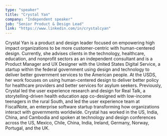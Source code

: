 ```yaml
---
type: "speaker"
title: "Crystal Yan"
company: "Independent speaker"
job: "Senior Product & Design Lead"
link: "https://www.linkedin.com/in/crystalcyan"
---
```


Crystal Yan is a product and design leader focused on empowering high impact organizations to be more customer-centric with human-centered design. Currently, she advises clients in the technology, healthcare, education, and nonprofit sectors as an independent consultant and is a Product Manager and UX Designer with the United States Digital Service, a startup within the federal government using design and technology to deliver better government services to the American people. At the USDS, her work focuses on using human-centered design to deliver better policy for healthcare providers and better services for asylum seekers. Previously, Crystal led the user experience research and design for Real Talk, a storytelling-driven health education app co-designed with low-income teenagers in the rural South, and led the user experience team at FiscalNote, an enterprise software startup transforming how organizations interact with governments worldwide. Crystal has worked in the US, India, China, and Cambodia and spoken at technology and design conferences across the US, Mexico, Chile, China, India, Ireland, Germany, Norway, Portugal, and the UK.